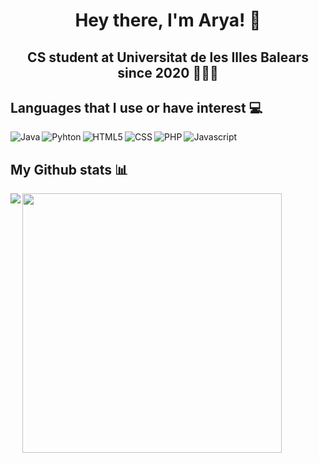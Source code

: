 <h1 align="center">Hey there, I'm Arya! 👋</h1>
<h2 align="center"> CS student at Universitat de les Illes Balears since 2020 👨🏽‍💻</h2>

## Languages that I use or have interest 💻
<img align="left" alt="Java" src="https://img.shields.io/badge/java-%23ED8B00.svg?style=for-the-badge&logo=openjdk&logoColor=white" />
<img align="left" alt="Pyhton" src="https://img.shields.io/badge/python-3670A0?style=for-the-badge&logo=python&logoColor=ffdd54" />
<img align="left" alt="HTML5" src="https://img.shields.io/badge/html5-%23E34F26.svg?style=for-the-badge&logo=html5&logoColor=white" />
<img align="left" alt="CSS" src="https://img.shields.io/badge/css3-%231572B6.svg?style=for-the-badge&logo=css3&logoColor=white" />
<img align="left" alt="PHP" src="https://img.shields.io/badge/php-%23777BB4.svg?style=for-the-badge&logo=php&logoColor=white" />
<img alt="Javascript" src="https://img.shields.io/badge/javascript-%23323330.svg?style=for-the-badge&logo=javascript&logoColor=%23F7DF1E" />

## My Github stats 📊
<img align="left" src="https://github-readme-stats.vercel.app/api?username=aryavert23&show_icons=true&theme=synthwave" />

<img align="left" width="415" src="https://github-readme-stats.vercel.app/api/top-langs/?username=aryavert23&layout=compact" />


